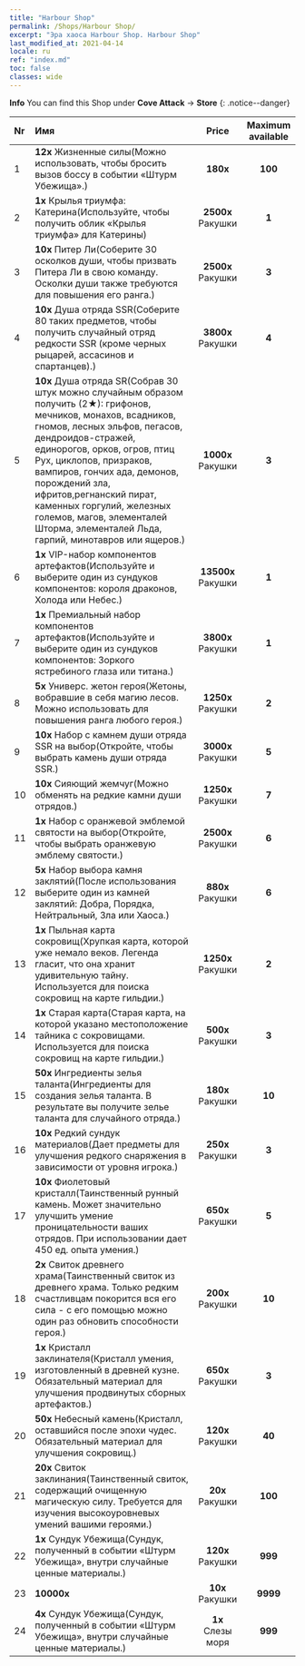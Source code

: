 ```yaml
---
title: "Harbour Shop"
permalink: /Shops/Harbour Shop/
excerpt: "Эра хаоса Harbour Shop. Harbour Shop"
last_modified_at: 2021-04-14
locale: ru
ref: "index.md"
toc: false
classes: wide
---
```


**Info** You can find this Shop under **Cove Attack** -> **Store** 
{: .notice--danger}

  |  Nr  |      Имя      |         Price        |   Maximum available      |
  |:-----|:---------------|:--------------------:|:------------------------:|
  | 1 |  **12x** Жизненные силы(Можно использовать, чтобы бросить вызов боссу в событии «Штурм Убежища».) |  **180x** <i class="fas fa-gem"/>  | **100** |
  | 2 |  **1x** Крылья триумфа: Катерина(Используйте, чтобы получить облик «Крылья триумфа» для Катерины) |  **2500x** Ракушки  | **1** |
  | 3 |  **10x** Питер Ли(Соберите 30 осколков души, чтобы призвать Питера Ли в свою команду. Осколки души также требуются для повышения его ранга.) |  **2500x** Ракушки  | **3** |
  | 4 |  **10x** Душа отряда SSR(Соберите 80 таких предметов, чтобы получить случайный отряд редкости SSR (кроме черных рыцарей, ассасинов и спартанцев).) |  **3800x** Ракушки  | **4** |
  | 5 |  **10x** Душа отряда SR(Собрав 30 штук можно случайным образом получить (2★): грифонов, мечников, монахов, всадников, гномов, лесных эльфов, пегасов, дендроидов-стражей, единорогов, орков, огров, птиц Рух, циклопов, призраков, вампиров, гончих ада, демонов, порождений зла, ифритов,регнанский пират, каменных горгулий, железных големов, магов, элементалей Шторма, элементалей Льда, гарпий, минотавров или ящеров.) |  **1000x** Ракушки  | **3** |
  | 6 |  **1x** VIP-набор компонентов артефактов(Используйте и выберите один из сундуков компонентов: короля драконов, Холода или Небес.) |  **13500x** Ракушки  | **1** |
  | 7 |  **1x** Премиальный набор компонентов артефактов(Используйте и выберите один из сундуков компонентов: Зоркого ястребиного глаза или титана.) |  **3800x** Ракушки  | **1** |
  | 8 |  **5x** Универс. жетон героя(Жетоны, вобравшие в себя магию лесов. Можно использовать для повышения ранга любого героя.) |  **1250x** Ракушки  | **2** |
  | 9 |  **10x** Набор с камнем души отряда SSR на выбор(Откройте, чтобы выбрать камень души отряда SSR.) |  **3000x** Ракушки  | **5** |
  | 10 |  **10x** Сияющий жемчуг(Можно обменять на редкие камни души отрядов.) |  **1250x** Ракушки  | **7** |
  | 11 |  **1x** Набор с оранжевой эмблемой святости на выбор(Откройте, чтобы выбрать оранжевую эмблему святости.) |  **2500x** Ракушки  | **6** |
  | 12 |  **5x** Набор выбора камня заклятий(После использования выберите один из камней заклятий: Добра, Порядка, Нейтральный, Зла или Хаоса.) |  **880x** Ракушки  | **6** |
  | 13 |  **1x** Пыльная карта сокровищ(Хрупкая карта, которой уже немало веков. Легенда гласит, что она хранит удивительную тайну. Используется для поиска сокровищ на карте гильдии.) |  **1250x** Ракушки  | **2** |
  | 14 |  **1x** Старая карта(Старая карта, на которой указано местоположение тайника с сокровищами. Используется для поиска сокровищ на карте гильдии.) |  **500x** Ракушки  | **3** |
  | 15 |  **50x** Ингредиенты зелья таланта(Ингредиенты для создания зелья таланта. В результате вы получите зелье таланта для случайного отряда.) |  **180x** Ракушки  | **10** |
  | 16 |  **10x** Редкий сундук материалов(Дает предметы для улучшения редкого снаряжения в зависимости от уровня игрока.) |  **250x** Ракушки  | **3** |
  | 17 |  **10x** Фиолетовый кристалл(Таинственный рунный камень. Может значительно улучшить умение проницательности ваших отрядов. При использовании дает 450 ед. опыта умения.) |  **650x** Ракушки  | **5** |
  | 18 |  **2x** Свиток древнего храма(Таинственный свиток из древнего храма. Только редким счастливцам покорится вся его сила - с его помощью можно один раз обновить способности героя.) |  **200x** Ракушки  | **10** |
  | 19 |  **1x** Кристалл заклинателя(Кристалл умения, изготовленный в древней кузне. Обязательный материал для улучшения продвинутых сборных артефактов.) |  **650x** Ракушки  | **3** |
  | 20 |  **50x** Небесный камень(Кристалл, оставшийся после эпохи чудес. Обязательный материал для улучшения сокровищ.) |  **120x** Ракушки  | **40** |
  | 21 |  **20x** Свиток заклинания(Таинственный свиток, содержащий очищенную магическую силу. Требуется для изучения высокоуровневых умений вашими героями.) |  **20x** Ракушки  | **100** |
  | 22 |  **1x** Сундук Убежища(Сундук, полученный в событии «Штурм Убежища», внутри случайные ценные материалы.) |  **120x** Ракушки  | **999** |
  | 23 |  **10000x** <i class="fas fa-coins"/> |  **10x** Ракушки  | **9999** |
  | 24 |  **4x** Сундук Убежища(Сундук, полученный в событии «Штурм Убежища», внутри случайные ценные материалы.) |  **1x** Слезы моря  | **999** |
